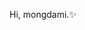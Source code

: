 
Hi, mongdami.✨

<!---
newjidam/newjidam is a ✨ special ✨ repository because its `README.md` (this file) appears on your GitHub profile.
You can click the Preview link to take a look at your changes.
--->
